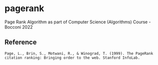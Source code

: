 # pagerank
Page Rank Algorithm as part of Computer Science (Algorithms) Course - Bocconi 2022


## Reference
```
Page, L., Brin, S., Motwani, R., & Winograd, T. (1999). The PageRank citation ranking: Bringing order to the web. Stanford InfoLab.
```